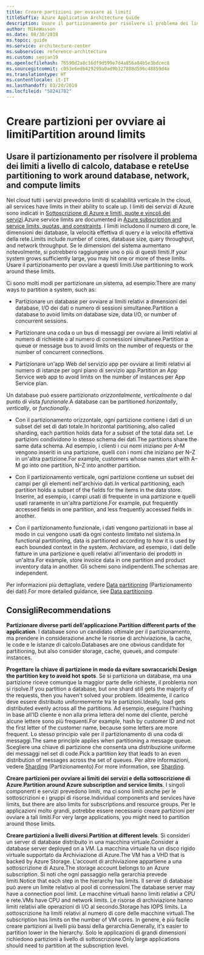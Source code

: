 ```yaml
---
title: Creare partizioni per ovviare ai limiti
titleSuffix: Azure Application Architecture Guide
description: Usare il partizionamento per risolvere il problema dei limiti a livello di calcolo, database e rete.
author: MikeWasson
ms.date: 08/30/2018
ms.topic: guide
ms.service: architecture-center
ms.subservice: reference-architecture
ms.custom: seojan19
ms.openlocfilehash: 76590d2a0c16df9d599e7d4a856a84b5e3bdcec8
ms.sourcegitcommit: c053e6edb429299a0ad9b327888d596c48859d4a
ms.translationtype: HT
ms.contentlocale: it-IT
ms.lasthandoff: 03/20/2019
ms.locfileid: "58241782"
---
```

# <a name="partition-around-limits"></a><span data-ttu-id="5ceee-103">Creare partizioni per ovviare ai limiti</span><span class="sxs-lookup"><span data-stu-id="5ceee-103">Partition around limits</span></span>

## <a name="use-partitioning-to-work-around-database-network-and-compute-limits"></a><span data-ttu-id="5ceee-104">Usare il partizionamento per risolvere il problema dei limiti a livello di calcolo, database e rete</span><span class="sxs-lookup"><span data-stu-id="5ceee-104">Use partitioning to work around database, network, and compute limits</span></span>

<span data-ttu-id="5ceee-105">Nel cloud tutti i servizi prevedono limiti di scalabilità verticale.</span><span class="sxs-lookup"><span data-stu-id="5ceee-105">In the cloud, all services have limits in their ability to scale up.</span></span> <span data-ttu-id="5ceee-106">I limiti dei servizi di Azure sono indicati in [Sottoscrizione di Azure e limiti, quote e vincoli dei servizi][azure-limits].</span><span class="sxs-lookup"><span data-stu-id="5ceee-106">Azure service limits are documented in [Azure subscription and service limits, quotas, and constraints][azure-limits].</span></span> <span data-ttu-id="5ceee-107">I limiti includono il numero di core, le dimensioni dei database, la velocità effettiva di query e la velocità effettiva della rete.</span><span class="sxs-lookup"><span data-stu-id="5ceee-107">Limits include number of cores, database size, query throughput, and network throughput.</span></span> <span data-ttu-id="5ceee-108">Se le dimensioni del sistema aumentano notevolmente, si potrebbero raggiungere uno o più di questi limiti.</span><span class="sxs-lookup"><span data-stu-id="5ceee-108">If your system grows sufficiently large, you may hit one or more of these limits.</span></span> <span data-ttu-id="5ceee-109">Usare il partizionamento per ovviare a questi limiti.</span><span class="sxs-lookup"><span data-stu-id="5ceee-109">Use partitioning to work around these limits.</span></span>

<span data-ttu-id="5ceee-110">Ci sono molti modi per partizionare un sistema, ad esempio:</span><span class="sxs-lookup"><span data-stu-id="5ceee-110">There are many ways to partition a system, such as:</span></span>

- <span data-ttu-id="5ceee-111">Partizionare un database per ovviare ai limiti relativi a dimensioni del database, I/O dei dati o numero di sessioni simultanee.</span><span class="sxs-lookup"><span data-stu-id="5ceee-111">Partition a database to avoid limits on database size, data I/O, or number of concurrent sessions.</span></span>

- <span data-ttu-id="5ceee-112">Partizionare una coda o un bus di messaggi per ovviare ai limiti relativi al numero di richieste o al numero di connessioni simultanee.</span><span class="sxs-lookup"><span data-stu-id="5ceee-112">Partition a queue or message bus to avoid limits on the number of requests or the number of concurrent connections.</span></span>

- <span data-ttu-id="5ceee-113">Partizionare un'app Web del servizio app per ovviare ai limiti relativi al numero di istanze per ogni piano di servizio app.</span><span class="sxs-lookup"><span data-stu-id="5ceee-113">Partition an App Service web app to avoid limits on the number of instances per App Service plan.</span></span>

<span data-ttu-id="5ceee-114">Un database può essere partizionato *orizzontalmente*, *verticalmente* o dal punto di vista *funzionale*.</span><span class="sxs-lookup"><span data-stu-id="5ceee-114">A database can be partitioned *horizontally*, *vertically*, or *functionally*.</span></span>

- <span data-ttu-id="5ceee-115">Con il partizionamento orizzontale, ogni partizione contiene i dati di un subset del set di dati totale.</span><span class="sxs-lookup"><span data-stu-id="5ceee-115">In horizontal partitioning, also called sharding, each partition holds data for a subset of the total data set.</span></span> <span data-ttu-id="5ceee-116">Le partizioni condividono lo stesso schema dei dati.</span><span class="sxs-lookup"><span data-stu-id="5ceee-116">The partitions share the same data schema.</span></span> <span data-ttu-id="5ceee-117">Ad esempio, i clienti i cui nomi iniziano per A&ndash;M vengono inseriti in una partizione, quelli con i nomi che iniziano per N&ndash;Z in un'altra partizione.</span><span class="sxs-lookup"><span data-stu-id="5ceee-117">For example, customers whose names start with A&ndash;M go into one partition, N&ndash;Z into another partition.</span></span>

- <span data-ttu-id="5ceee-118">Con il partizionamento verticale, ogni partizione contiene un subset dei campi per gli elementi nell'archivio dati.</span><span class="sxs-lookup"><span data-stu-id="5ceee-118">In vertical partitioning, each partition holds a subset of the fields for the items in the data store.</span></span> <span data-ttu-id="5ceee-119">Inserire, ad esempio, i campi usati di frequente in una partizione e quelli usati raramente in un'altra partizione.</span><span class="sxs-lookup"><span data-stu-id="5ceee-119">For example, put frequently accessed fields in one partition, and less frequently accessed fields in another.</span></span>

- <span data-ttu-id="5ceee-120">Con il partizionamento funzionale, i dati vengono partizionati in base al modo in cui vengono usati da ogni contesto limitato nel sistema.</span><span class="sxs-lookup"><span data-stu-id="5ceee-120">In functional partitioning, data is partitioned according to how it is used by each bounded context in the system.</span></span> <span data-ttu-id="5ceee-121">Archiviare, ad esempio, i dati delle fatture in una partizione e quelli relativi all'inventario dei prodotti in un'altra.</span><span class="sxs-lookup"><span data-stu-id="5ceee-121">For example, store invoice data in one partition and product inventory data in another.</span></span> <span data-ttu-id="5ceee-122">Gli schemi sono indipendenti.</span><span class="sxs-lookup"><span data-stu-id="5ceee-122">The schemas are independent.</span></span>

<span data-ttu-id="5ceee-123">Per informazioni più dettagliate, vedere [Data partitioning][data-partitioning-guidance] (Partizionamento dei dati).</span><span class="sxs-lookup"><span data-stu-id="5ceee-123">For more detailed guidance, see [Data partitioning][data-partitioning-guidance].</span></span>

## <a name="recommendations"></a><span data-ttu-id="5ceee-124">Consigli</span><span class="sxs-lookup"><span data-stu-id="5ceee-124">Recommendations</span></span>

<span data-ttu-id="5ceee-125">**Partizionare diverse parti dell'applicazione**.</span><span class="sxs-lookup"><span data-stu-id="5ceee-125">**Partition different parts of the application**.</span></span> <span data-ttu-id="5ceee-126">I database sono un candidato ottimale per il partizionamento, ma prendere in considerazione anche le risorse di archiviazione, la cache, le code e le istanze di calcolo.</span><span class="sxs-lookup"><span data-stu-id="5ceee-126">Databases are one obvious candidate for partitioning, but also consider storage, cache, queues, and compute instances.</span></span>

<span data-ttu-id="5ceee-127">**Progettare la chiave di partizione in modo da evitare sovraccarichi**.</span><span class="sxs-lookup"><span data-stu-id="5ceee-127">**Design the partition key to avoid hot spots**.</span></span> <span data-ttu-id="5ceee-128">Se si partiziona un database, ma una partizione riceve comunque la maggior parte delle richieste, il problema non si risolve.</span><span class="sxs-lookup"><span data-stu-id="5ceee-128">If you partition a database, but one shard still gets the majority of the requests, then you haven't solved your problem.</span></span> <span data-ttu-id="5ceee-129">Idealmente, il carico deve essere distribuito uniformemente tra le partizioni.</span><span class="sxs-lookup"><span data-stu-id="5ceee-129">Ideally, load gets distributed evenly across all the partitions.</span></span> <span data-ttu-id="5ceee-130">Ad esempio, eseguire l'hashing in base all'ID cliente e non alla prima lettera del nome del cliente, perché alcune lettere sono più frequenti.</span><span class="sxs-lookup"><span data-stu-id="5ceee-130">For example, hash by customer ID and not the first letter of the customer name, because some letters are more frequent.</span></span> <span data-ttu-id="5ceee-131">Lo stesso principio vale per il partizionamento di una coda di messaggi.</span><span class="sxs-lookup"><span data-stu-id="5ceee-131">The same principle applies when partitioning a message queue.</span></span> <span data-ttu-id="5ceee-132">Scegliere una chiave di partizione che consenta una distribuzione uniforme dei messaggi nel set di code.</span><span class="sxs-lookup"><span data-stu-id="5ceee-132">Pick a partition key that leads to an even distribution of messages across the set of queues.</span></span> <span data-ttu-id="5ceee-133">Per altre informazioni, vedere [Sharding][sharding] (Partizionamento).</span><span class="sxs-lookup"><span data-stu-id="5ceee-133">For more information, see [Sharding][sharding].</span></span>

<span data-ttu-id="5ceee-134">**Creare partizioni per ovviare ai limiti dei servizi e della sottoscrizione di Azure**.</span><span class="sxs-lookup"><span data-stu-id="5ceee-134">**Partition around Azure subscription and service limits**.</span></span> <span data-ttu-id="5ceee-135">I singoli componenti e servizi prevedono limiti, ma ci sono limiti anche per le sottoscrizioni e i gruppi di risorse.</span><span class="sxs-lookup"><span data-stu-id="5ceee-135">Individual components and services have limits, but there are also limits for subscriptions and resource groups.</span></span> <span data-ttu-id="5ceee-136">Per le applicazioni molto grandi, potrebbe essere necessario creare partizioni per ovviare a tali limiti.</span><span class="sxs-lookup"><span data-stu-id="5ceee-136">For very large applications, you might need to partition around those limits.</span></span>

<span data-ttu-id="5ceee-137">**Creare partizioni a livelli diversi**.</span><span class="sxs-lookup"><span data-stu-id="5ceee-137">**Partition at different levels**.</span></span> <span data-ttu-id="5ceee-138">Si consideri un server di database distribuito in una macchina virtuale.</span><span class="sxs-lookup"><span data-stu-id="5ceee-138">Consider a database server deployed on a VM.</span></span> <span data-ttu-id="5ceee-139">La macchina virtuale ha un disco rigido virtuale supportato da Archiviazione di Azure.</span><span class="sxs-lookup"><span data-stu-id="5ceee-139">The VM has a VHD that is backed by Azure Storage.</span></span> <span data-ttu-id="5ceee-140">L'account di archiviazione appartiene a una sottoscrizione di Azure.</span><span class="sxs-lookup"><span data-stu-id="5ceee-140">The storage account belongs to an Azure subscription.</span></span> <span data-ttu-id="5ceee-141">Si noti che ogni passaggio nella gerarchia prevede limiti.</span><span class="sxs-lookup"><span data-stu-id="5ceee-141">Notice that each step in the hierarchy has limits.</span></span> <span data-ttu-id="5ceee-142">Il server di database può avere un limite relativo al pool di connessioni.</span><span class="sxs-lookup"><span data-stu-id="5ceee-142">The database server may have a connection pool limit.</span></span> <span data-ttu-id="5ceee-143">Le macchine virtuali hanno limiti relativi a CPU e rete.</span><span class="sxs-lookup"><span data-stu-id="5ceee-143">VMs have CPU and network limits.</span></span> <span data-ttu-id="5ceee-144">Le risorse di archiviazione hanno limiti relativi alle operazioni di I/O al secondo.</span><span class="sxs-lookup"><span data-stu-id="5ceee-144">Storage has IOPS limits.</span></span> <span data-ttu-id="5ceee-145">La sottoscrizione ha limiti relativi al numero di core delle macchine virtuali.</span><span class="sxs-lookup"><span data-stu-id="5ceee-145">The subscription has limits on the number of VM cores.</span></span> <span data-ttu-id="5ceee-146">In genere, è più facile creare partizioni ai livelli più bassi della gerarchia.</span><span class="sxs-lookup"><span data-stu-id="5ceee-146">Generally, it's easier to partition lower in the hierarchy.</span></span> <span data-ttu-id="5ceee-147">Solo le applicazioni di grandi dimensioni richiedono partizioni a livello di sottoscrizione.</span><span class="sxs-lookup"><span data-stu-id="5ceee-147">Only large applications should need to partition at the subscription level.</span></span>

<!-- links -->

[azure-limits]: /azure/azure-subscription-service-limits
[data-partitioning-guidance]: ../../best-practices/data-partitioning.md
[sharding]: ../../patterns/sharding.md
